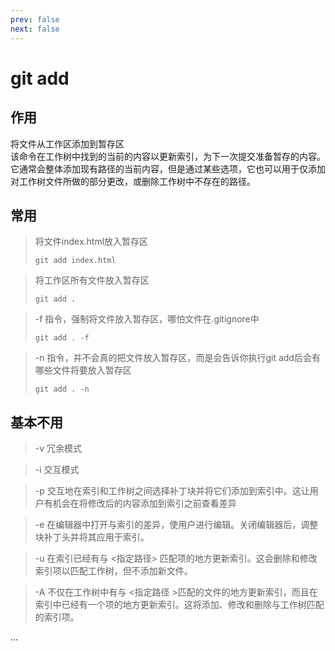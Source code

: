 ```yaml
---
prev: false
next: false
---
```

# git add
## 作用
将文件从工作区添加到暂存区<br/>
该命令在工作树中找到的当前的内容以更新索引，为下一次提交准备暂存的内容。它通常会整体添加现有路径的当前内容，但是通过某些选项，它也可以用于仅添加对工作树文件所做的部分更改，或删除工作树中不存在的路径。

## 常用
> 将文件index.html放入暂存区
> ```git
> git add index.html
> ```

> 将工作区所有文件放入暂存区
> ```git
> git add .
> ```

> -f 指令，强制将文件放入暂存区，哪怕文件在.gitignore中
> ```git
> git add . -f
> ```

> -n 指令，并不会真的把文件放入暂存区，而是会告诉你执行git add后会有哪些文件将要放入暂存区
> ```git
> git add . -n
> ```
## 基本不用
> -v 冗余模式<br/>

> -i 交互模式<br/>

> -p 交互地在索引和工作树之间选择补丁块并将它们添加到索引中。这让用户有机会在将修改后的内容添加到索引之前查看差异<br/>

> -e 在编辑器中打开与索引的差异，使用户进行编辑。关闭编辑器后，调整块补丁头并将其应用于索引。<br/>
 
> -u 在索引已经有与 <指定路径> 匹配项的地方更新索引。这会删除和修改索引项以匹配工作树，但不添加新文件。<br/>

> -A 不仅在工作树中有与 <指定路径 >匹配的文件的地方更新索引，而且在索引中已经有一个项的地方更新索引。这将添加、修改和删除与工作树匹配的索引项。<br/>

...